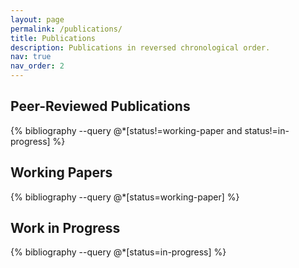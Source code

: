 ```yaml
---
layout: page
permalink: /publications/
title: Publications
description: Publications in reversed chronological order.
nav: true
nav_order: 2
---
```


<!-- _pages/publications.md -->
<div class="publications">

  <!-- =================================================================== -->
  <!--                      PUBLISHED PAPERS SECTION                       -->
  <!-- =================================================================== -->
  <h2 class="mt-4">Peer-Reviewed Publications</h2>
  {% bibliography --query @*[status!=working-paper and status!=in-progress] %}


  <!-- =================================================================== -->
  <!--                        WORKING PAPERS SECTION                       -->
  <!-- =================================================================== -->
  <h2 class="mt-5">Working Papers</h2>
  {% bibliography --query @*[status=working-paper] %}


  <!-- =================================================================== -->
  <!--                      WORK IN PROGRESS SECTION                       -->
  <!-- =================================================================== -->
  <h2 class="mt-5">Work in Progress</h2>
  {% bibliography --query @*[status=in-progress] %}

</div>